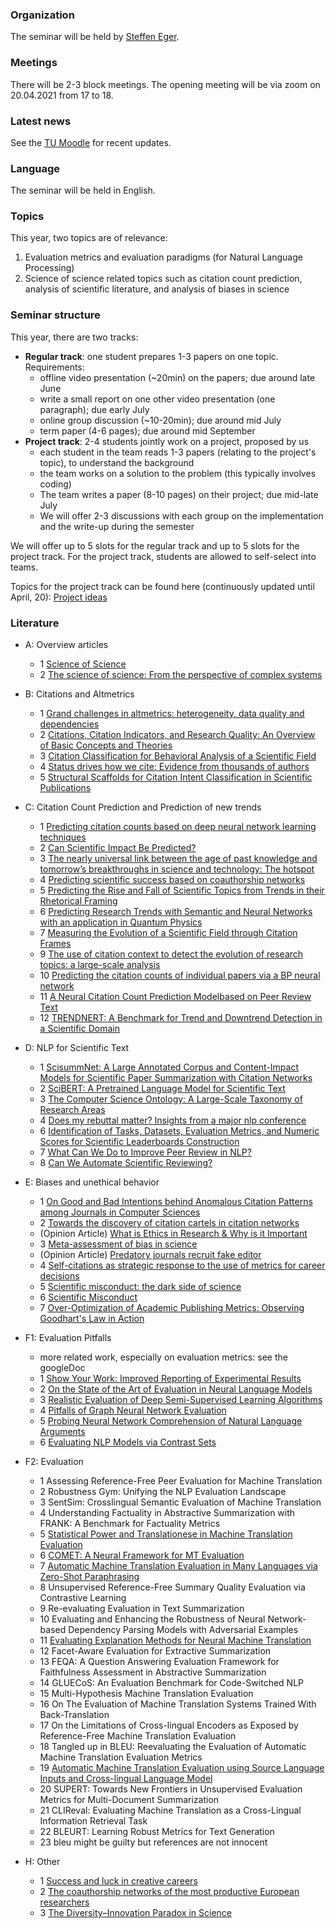 ### Organization

The seminar will be held by [Steffen Eger](https://steffeneger.github.io/).

### Meetings
There will be 2-3 block meetings. The opening meeting will be via zoom on 20.04.2021 from 17 to 18.

### Latest news

See the [TU Moodle](https://moodle.informatik.tu-darmstadt.de/course/view.php?id=1043) for recent updates.

### Language
The seminar will be held in English.

### Topics

This year, two topics are of relevance:

   1. Evaluation metrics and evaluation paradigms (for Natural Language Processing)
   2. Science of science related topics such as citation count prediction, analysis of scientific literature, and analysis of biases in science

### Seminar structure

This year, there are two tracks:

  * **Regular track**: one student prepares 1-3 papers on one topic. Requirements:
       - offline video presentation (~20min) on the papers; due around late June
       - write a small report on one other video presentation (one paragraph); due early July
       - online group discussion (~10-20min); due around mid July
       - term paper (4-6 pages); due around mid September
  * **Project track**: 2-4 students jointly work on a project, proposed by us
       - each student in the team reads 1-3 papers (relating to the project's topic), to understand the background
       - the team works on a solution to the problem (this typically involves coding)
       - The team writes a paper (8-10 pages) on their project; due mid-late July
       - We will offer 2-3 discussions with each group on the implementation and the write-up during the semester

We will offer up to 5 slots for the regular track and up to 5 slots for the project track. For the project track, students are allowed to self-select into teams. 

Topics for the project track can be found here (continuously updated until April, 20): [Project ideas](https://docs.google.com/document/d/15EBPnYrz20CEF1a72MzvC0rvgmNLl8iBM5rOPiBQ_p4/edit?usp=sharing)


### Literature

* A: Overview articles
   - 1 [Science of Science](https://www.barabasilab.com/publications/science-of-science)
   - 2 [The science of science: From the perspective of complex systems](https://www.sciencedirect.com/science/article/pii/S0370157317303289) 
 
* B: Citations and Altmetrics 
   - 1 [Grand challenges in altmetrics: heterogeneity, data quality and dependencies
](https://link.springer.com/article/10.1007/s11192-016-1910-9)
   - 2 [Citations, Citation Indicators, and Research Quality: An Overview of Basic Concepts and Theories](https://journals.sagepub.com/doi/full/10.1177/2158244019829575)
   - 3 [Citation Classification for Behavioral Analysis of a Scientific Field](https://arxiv.org/abs/1609.00435)
   - 4 [Status drives how we cite: Evidence from thousands of authors](https://arxiv.org/ftp/arxiv/papers/2002/2002.10033.pdf)
   - 5 [Structural Scaffolds for Citation Intent Classification in Scientific Publications](https://arxiv.org/abs/1904.01608)

* C: Citation Count Prediction and Prediction of new trends  
   - 1 [Predicting citation counts based on deep neural network learning techniques](https://arxiv.org/abs/1809.04365)
   - 2 [Can Scientific Impact Be Predicted?](https://arxiv.org/pdf/1606.05905.pdf)
   - 3 [The nearly universal link between the age of past knowledge and tomorrow’s breakthroughs in science and technology: The hotspot](https://advances.sciencemag.org/content/3/4/e1601315)
   - 4 [Predicting scientific success based on coauthorship networks](https://link.springer.com/article/10.1140/epjds/s13688-014-0009-x)
   - 5 [Predicting the Rise and Fall of Scientific Topics from Trends in their Rhetorical Framing](https://nlp.stanford.edu/pubs/prabhakaran2016rhetoricalroles.pdf)
   - 6 [Predicting Research Trends with Semantic and Neural Networks with an application in Quantum Physics](https://arxiv.org/abs/1906.06843)
   - 7 [Measuring the Evolution of a Scientific Field through Citation Frames](https://direct.mit.edu/tacl/article/doi/10.1162/tacl_a_00028/43437/Measuring-the-Evolution-of-a-Scientific-Field)
   - 9 [The use of citation context to detect the evolution of research topics: a large-scale analysis](https://link.springer.com/article/10.1007/s11192-020-03858-y)
   - 10 [Predicting the citation counts of individual papers via a BP neural network](https://www.sciencedirect.com/science/article/abs/pii/S1751157719303979)
   - 11 [A Neural Citation Count Prediction Modelbased on Peer Review Text](https://www.aclweb.org/anthology/D19-1497.pdf)
   - 12 [ TRENDNERT: A Benchmark for Trend and Downtrend Detection in a Scientific Domain ](https://ojs.aaai.org/index.php/AAAI/article/view/6372)

* D: NLP for Scientific Text
   - 1 [ScisummNet: A Large Annotated Corpus and Content-Impact Models for Scientific Paper Summarization with Citation Networks](https://arxiv.org/abs/1909.01716)
   - 2 [SciBERT: A Pretrained Language Model for Scientific Text](https://arxiv.org/abs/1903.10676)
   - 3 [The Computer Science Ontology: A Large-Scale
Taxonomy of Research Areas](http://oro.open.ac.uk/55484/14/55484.pdf)
   - 4 [Does my rebuttal matter? Insights from a major nlp conference](https://www.aclweb.org/anthology/N19-1129.pdf)
   - 6 [Identification of Tasks, Datasets, Evaluation Metrics, and Numeric Scores for Scientific Leaderboards Construction](https://arxiv.org/abs/1906.09317)
   - 7 [What Can We Do to Improve Peer Review in NLP?](https://arxiv.org/pdf/2010.03863.pdf)
   - 8 [Can We Automate Scientific Reviewing?](https://arxiv.org/abs/2102.00176)

* E: Biases and unethical behavior 
   - 1 [On Good and Bad Intentions behind Anomalous Citation Patterns among Journals in Computer Sciences](https://arxiv.org/abs/1807.10804)
   - 2 [Towards the discovery of citation cartels in citation networks](https://ui.adsabs.harvard.edu/abs/2016FrP.....4...49F/abstract)
   - (Opinion Article) [What is Ethics in Research & Why is it Important](https://www.veronaschools.org/cms/lib02/NJ01001379/Centricity/Domain/588/What%20is%20Ethics%20in%20Research%20Why%20is%20it%20Important.pdf)
   - 3 [Meta-assessment of bias in science](https://www.ncbi.nlm.nih.gov/pubmed/?term=Meta-assessment+of+bias+in+science)
   - (Opinion Article) [Predatory journals recruit fake editor](https://www.nature.com/articles/543481a)
   - 4 [Self-citations as strategic response to the use of metrics for career decisions](https://www.sciencedirect.com/science/article/abs/pii/S004873331730210X)
   - 5 [Scientific misconduct: the dark side of science](https://link.springer.com/article/10.1007/s12210-015-0415-4)
   - 6 [Scientific Misconduct](https://www.annualreviews.org/doi/abs/10.1146/annurev-psych-122414-033437)
   - 7 [Over-Optimization of Academic Publishing Metrics: Observing Goodhart's Law in Action](https://academic.oup.com/gigascience/article/8/6/giz053/5506490)

* F1: Evaluation Pitfalls
   - more related work, especially on evaluation metrics: see the googleDoc
   - 1 [Show Your Work: Improved Reporting of Experimental Results](https://arxiv.org/abs/1909.03004)
   - 2 [On the State of the Art of Evaluation in Neural Language Models](https://arxiv.org/abs/1707.05589)
   - 3 [Realistic Evaluation of Deep Semi-Supervised Learning Algorithms](https://papers.nips.cc/paper/7585-realistic-evaluation-of-deep-semi-supervised-learning-algorithms.pdf)
   - 4 [Pitfalls of Graph Neural Network Evaluation](https://arxiv.org/abs/1811.05868)
   - 5 [Probing Neural Network Comprehension of Natural Language Arguments](https://arxiv.org/abs/1907.07355)
   - 6 [Evaluating NLP Models via Contrast Sets](https://arxiv.org/abs/2004.02709)

* F2: Evaluation
   - 1 Assessing Reference-Free Peer Evaluation for Machine Translation
   - 2 Robustness Gym: Unifying the NLP Evaluation Landscape
   - 3 SentSim: Crosslingual Semantic Evaluation of Machine Translation
   - 4 Understanding Factuality in Abstractive Summarization with FRANK: A Benchmark for Factuality Metrics
   - 5 [Statistical Power and Translationese in Machine Translation Evaluation](https://www.aclweb.org/anthology/2020.emnlp-main.6/)
   - 6 [COMET: A Neural Framework for MT Evaluation](https://www.aclweb.org/anthology/2020.emnlp-main.213.pdf)
   - 7 [Automatic Machine Translation Evaluation in Many Languages via Zero-Shot Paraphrasing](https://arxiv.org/pdf/2004.14564.pdf)
   - 8 Unsupervised Reference-Free Summary Quality Evaluation via Contrastive Learning
   - 9 Re-evaluating Evaluation in Text Summarization
   - 10 Evaluating and Enhancing the Robustness of Neural Network-based Dependency Parsing Models with Adversarial Examples
   - 11 [Evaluating Explanation Methods for Neural Machine Translation](https://arxiv.org/abs/2005.01672)
   - 12 Facet-Aware Evaluation for Extractive Summarization
   - 13 FEQA: A Question Answering Evaluation Framework for Faithfulness Assessment in Abstractive Summarization
   - 14 GLUECoS: An Evaluation Benchmark for Code-Switched NLP
   - 15 Multi-Hypothesis Machine Translation Evaluation
   - 16 On The Evaluation of Machine Translation Systems Trained With Back-Translation
   - 17 On the Limitations of Cross-lingual Encoders as Exposed by Reference-Free Machine Translation Evaluation
   - 18 Tangled up in BLEU: Reevaluating the Evaluation of Automatic Machine Translation Evaluation Metrics
   - 19 [Automatic Machine Translation Evaluation using Source Language Inputs and Cross-lingual Language Model](https://www.aclweb.org/anthology/2020.acl-main.327/)
   - 20 SUPERT: Towards New Frontiers in Unsupervised Evaluation Metrics for Multi-Document Summarization
   - 21 CLIReval: Evaluating Machine Translation as a Cross-Lingual Information Retrieval Task
   - 22 BLEURT: Learning Robust Metrics for Text Generation
   - 23 bleu might be guilty but references are not innocent


* H: Other
   - 1 [Success and luck in creative careers](https://epjds.epj.org/articles/epjdata/abs/2020/01/13688_2020_Article_227/13688_2020_Article_227.html) 
   - 2 [The coauthorship networks of the most productive European researchers](https://link.springer.com/article/10.1007/s11192-020-03746-5)
   - 3 [The Diversity–Innovation Paradox in Science](https://www.pnas.org/content/pnas/117/17/9284.full.pdf)
